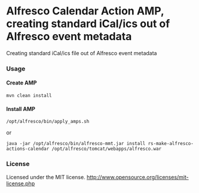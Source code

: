 # Alfresco Calendar Action AMP, creating standard iCal/ics out of Alfresco event metadata

Creating standard iCal/ics file out of Alfresco event metadata

### Usage

#### Create AMP
```
mvn clean install
```
#### Install AMP
```
/opt/alfresco/bin/apply_amps.sh
```
or
```
java -jar /opt/alfresco/bin/alfresco-mmt.jar install rs-make-alfresco-actions-calendar /opt/alfresco/tomcat/webapps/alfresco.war
```

### License
Licensed under the MIT license.
http://www.opensource.org/licenses/mit-license.php
